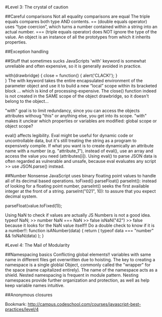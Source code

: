 #Level 3: The crystal of caution

##Careful comparisons
Not all equality comparisons are equal
The triple equals compares both type AND contents.
== (double equals operator) uses “type coercion”, which turns a number contained within a string into an actual number.
=== (triple equals operator) does NOT ignore the type of the value.
An object is an instance of all the prototypes from which it inherits properties.


##Exception handling

##Stuff that sometimes sucks
JavaScripts 'with' keyword is somewhat unreliable and often expensive, so it is generally avoided in practice.

with(drawbridge) {
	close = function() {
		alert('CLACK!');
	}	
}
The with keyword takes the entire encapsulated environment of the parameter object and use it to build a new “local” scope within its bracketed block … which is kind of processing-expensive. 
The close() function indeed is not created in the SAME scope of the object drawbridge, so it doesn't belong to the object...

"with" goal is to limit redundancy, since you can access the objects attributes withoug "this" or anything else, you get into its scope.
"with" makes it unclear which properties or variables are modified: global scope or object scope?

eval() affects legibility. Eval might be useful for dynamic code or uncontrollable data, but it's still treating the string as a program to expensively compile.
If what you want is to create dynamically an attribute name with a number (e.g. "attribute_1"), instead of eval(), use an array and access the value you need (attributes[i]).
Using eval() to parse JSON data is often regarded as vulnerable and unsafe, because eval evaluates any script >> use JSON.parse() instead.

##Number Nonsense
JavaScript uses binary floating point values to handle all of its decimal based operations.
toFixed()
parseFloat()
parseInt(): instead of looking for a floating point number, parseInt() seeks the first available integer at the front of a string.
parseInt("021", 10): to assure that you expect decimal system.

parseFloat(value.toFixed(1));

Using NaN to check if values are actually JS Numbers is not a good idea.
typeof NaN; >> number
NaN === NaN >> false
isNaN("42") >> false because it looks for the NaN value itself!!
Do a double check to know if it is a number!!: 
function isANumber(data) {
	return ( typeof data === "number" && !isNaN(data) );
}

#Level 4: The Mail of Modularity

##Namespacing basics
Conflicting global elements!!
variables with same name in different files get overwritten due to hoisting.
The key to creating a namespace is a single globlal Object, commonly called the "wrapper" for the space (name capitalized entirely).
The name of the namespace acts as a shield.
Nested namespacing is frequent in module pattern. Nesting namespaces provide further organization and protection, as well as help keep variable names intuitive.

##Anonymous closures

Bookmark:
http://campus.codeschool.com/courses/javascript-best-practices/level/4